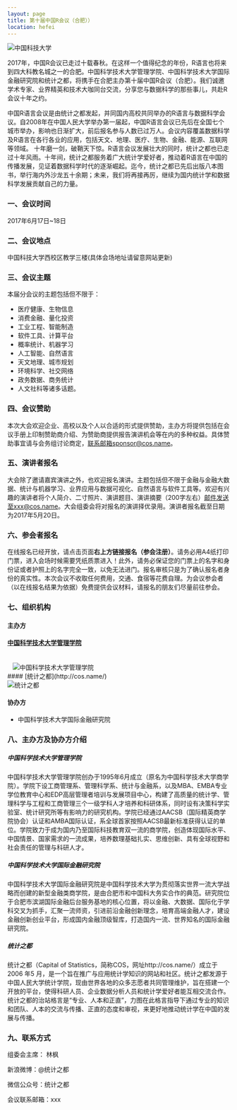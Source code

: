 ```yaml
---
layout: page
title: 第十届中国R会议（合肥））
location: hefei
---
```


<!-- picture -->
<div class="row">
  <div class="col-md-10 col-md-offset-1 text-center">
    <img src="{{ '/img/zhongguokeda.jpg' | prepend: site.baseurl }}" alt="中国科技大学" class="img-responsive" />
  </div>
</div>

2017年，中国R会议已走过十载春秋。在这样一个值得纪念的年份，R语言也将来到四大科教名城之一的合肥。中国科学技术大学管理学院、中国科学技术大学国际金融研究院和统计之都，将携手在合肥主办第十届中国R会议（合肥）。我们诚邀学术专家、业界精英和技术大咖同台交流，分享您与数据科学的那些事儿，共赴R会议十年之约。

中国R语言会议是由统计之都发起，并同国内高校共同举办的R语言与数据科学会议。自2008年在中国人民大学举办第一届起，中国R语言会议已先后在全国七个城市举办，影响也日渐扩大，前后报名参与人数已过万人。会议内容覆盖数据科学及R语言在各行各业的应用，包括天文、地理、医疗、生物、金融、能源、互联网等领域。
十年磨一剑，破鞘天下惊。R语言会议发展壮大的同时，统计之都也已走过十年风雨。十年间，统计之都服务着广大统计学爱好者，推动着R语言在中国的传播发展，见证着数据科学时代的逐渐崛起。迄今，统计之都已先后出版八本图书，举行海内外沙龙五十余期；未来，我们将再接再厉，继续为国内统计学和数据科学发展贡献自己的力量。

### 一、会议时间

2017年6月17日~18日

### 二、会议地点

中国科技大学西校区教学三楼(具体会场地址请留意网站更新)

### 三、会议主题

本届分会议的主题包括但不限于：
- 医疗健康、生物信息
- 消费金融、量化投资
- 工业工程、智能制造
- 软件工具、计算平台
- 概率统计、机器学习
- 人工智能、自然语言
- 天文地理、城市规划
- 环境科学、社交网络
- 政务数据、商务统计
- 人文社科等诸多话题。


### 四、会议赞助

本次大会欢迎企业、高校以及个人以合适的形式提供赞助，主办方将提供包括在会议手册上印制赞助商介绍、为赞助商提供报告演讲机会等在内的多种权益。具体赞助事宜请与会务组讨论商定，联系邮箱sponsor@cos.name。

### 五、演讲者报名

大会除了邀请嘉宾演讲之外，也欢迎报名演讲。主题包括但不限于金融与金融大数据、统计与机器学习、业界应用与数据可视化、自然语言与软件工具等。欢迎有兴趣的演讲者将个人简介、二寸照片、演讲题目、演讲摘要（200字左右）邮件发送至xxx@cos.name。大会组委会将对报名的演讲择优录用。演讲者报名截至日期为2017年5月20日。

### 六、参会者报名

在线报名已经开放，请点击页面**右上方链接报名（参会注册）**。请务必用A4纸打印门票，进入会场时候需要凭纸质票进入！此外，请务必保证您的门票上的名字和身份证或者护照上的名字完全一致，以免无法进门。报名审核只是为了确认报名者身份的真实性。本次会议不收取任何费用，交通、食宿等花费自理。为会议参会者（以在线报名结果为依据）免费提供会议材料，请报名的朋友们尽量前往参会。

### 七、组织机构

#### 主办方

#### [中国科学技术大学管理学院](http://business.ustc.edu.cn/)

<!-- picture -->
<div class="row">
  <div class="col-md-6 col-md-offset-3 text-center">
    <img src="{{ '/img/zkd.jpg' | prepend: site.qiniubaseurl }}" alt="中国科学技术大学管理学院" class="img-responsive" />
  </div>
</div>
#### [统计之都](http://cos.name/)
<!-- picture -->
<div class="row">
  <div class="col-md-10 col-md-offset-1 text-center">
    <img src="{{ '/img/cos.png' | prepend: site.qiniubaseurl }}" alt="统计之都" class="img-responsive" />
  </div>
</div>


#### 协办方

- 中国科学技术大学国际金融研究院

### 八、主办方及协办方介绍

##### 中国科学技术大学管理学院

中国科学技术大学管理学院创办于1995年6月成立（原名为中国科学技术大学商学院）。学院下设工商管理系、管理科学系、统计与金融系，以及MBA、EMBA专业学位教育中心和EDP高层管理者培训与发展项目中心，构建了高质量的统计学、管理科学与工程和工商管理三个一级学科人才培养和科研体系，同时设有决策科学实验室、统计研究所等有影响力的研究机构。学院已经通过AACSB（国际精英商学院协会）认证和AMBA国际认证，系全球首家按照AACSB最新标准获得认证的单位。学院致力于成为国内乃至国际科技教育双一流的商学院，创造体现国际水平、中国情景、国家需求的一流成果，培养数理基础扎实、思维创新、具有全球视野和社会责任的管理与科研人才。

##### 中国科学技术大学国际金融研究院

中国科学技术大学国际金融研究院是中国科学技术大学为贯彻落实世界一流大学战略而创建的新型金融类商学院，是由合肥市和中国科大务实合作的典范。研究院位于合肥市滨湖国际金融后台服务基地的核心位置，将以金融、大数据、国际化于学科交叉为抓手，汇聚一流师资，引进前沿金融创新理念，培育高端金融人才，建设金融创新创业平台，形成国内金融顶级智库，打造国内一流、世界知名的国际金融研究院。

##### 统计之都

统计之都（Capital of Statistics，简称COS，网址http://cos.name/）成立于2006 年5 月，是一个旨在推广与应用统计学知识的网站和社区。统计之都发源于中国人民大学统计学院，现由世界各地的众多志愿者共同管理维护，旨在搭建一个开放的平台，使得科研人员、企业数据分析人员和统计学爱好者能互相交流合作。统计之都的治站格言是“专业、人本和正直”，力图在此格言指导下通过专业的知识和团队、人本的交流与传播、正直的态度和审视，来更好地推动统计学在中国的发展与传播。

### 九、联系方式

组委会主席： 林枫

新浪微博：@统计之都

微信公众号：统计之都

会议联系邮箱：xxx
